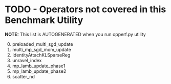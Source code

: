 <!--
  ~ Licensed to the Apache Software Foundation (ASF) under one
  ~ or more contributor license agreements.  See the NOTICE file
  ~ distributed with this work for additional information
  ~ regarding copyright ownership.  The ASF licenses this file
  ~ to you under the Apache License, Version 2.0 (the
  ~ "License"); you may not use this file except in compliance
  ~ with the License.  You may obtain a copy of the License at
  ~
  ~   http://www.apache.org/licenses/LICENSE-2.0
  ~
  ~ Unless required by applicable law or agreed to in writing,
  ~ software distributed under the License is distributed on an
  ~ "AS IS" BASIS, WITHOUT WARRANTIES OR CONDITIONS OF ANY
  ~ KIND, either express or implied.  See the License for the
  ~ specific language governing permissions and limitations
  ~ under the License.
  ~
-->

# TODO - Operators not covered in this Benchmark Utility

**NOTE:** This list is AUTOGENERATED when you run opperf.py utility

0. preloaded_multi_sgd_update
1. multi_mp_sgd_mom_update
2. IdentityAttachKLSparseReg
3. unravel_index
4. mp_lamb_update_phase1
5. mp_lamb_update_phase2
6. scatter_nd
